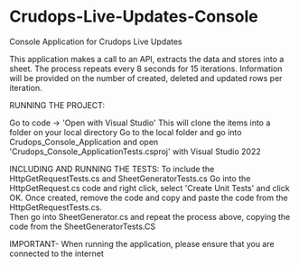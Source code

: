 # Crudops-Live-Updates-Console
Console Application for Crudops Live Updates

This application makes a call to an API, extracts the data and stores into a sheet. The process repeats every 8 seconds for 15 iterations.
Information will be provided on the number of created, deleted and updated rows per iteration.

RUNNING THE PROJECT:

Go to code -> 'Open with Visual Studio'  This will clone the items into a folder on your local directory
Go to the local folder and go into Crudops_Console_Application and open 'Crudops_Console_ApplicationTests.csproj' with Visual Studio 2022

INCLUDING AND RUNNING THE TESTS:
To include the HttpGetRequestTests.cs and SheetGeneratorTests.cs
Go into the HttpGetRequest.cs code and right click, select 'Create Unit Tests' and click OK.
Once created, remove the code and copy and paste the code from the HttpGetRequestTests.cs.  
Then go into SheetGenerator.cs and repeat the process above, copying the code from the SheetGeneratorTests.CS

IMPORTANT- When running the application, please ensure that you are connected to the internet
